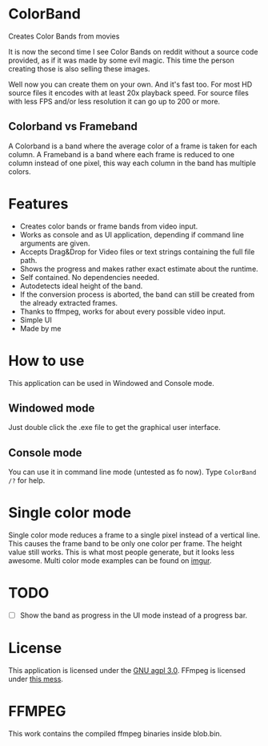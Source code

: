 # ColorBand
Creates Color Bands from movies

It is now the second time I see Color Bands on reddit without a source code provided,
as if it was made by some evil magic. This time the person creating those is also selling these images.

Well now you can create them on your own. And it's fast too.
For most HD source files it encodes with at least 20x playback speed.
For source files with less FPS and/or less resolution it can go up to 200 or more.

## Colorband vs Frameband

A Colorband is a band where the average color of a frame is taken for each column.
A Frameband is a band where each frame is reduced to one column instead of one pixel,
this way each column in the band has multiple colors.

# Features

- Creates color bands or frame bands from video input.
- Works as console and as UI application, depending if command line arguments are given.
- Accepts Drag&Drop for Video files or text strings containing the full file path.
- Shows the progress and makes rather exact estimate about the runtime.
- Self contained. No dependencies needed.
- Autodetects ideal height of the band.
- If the conversion process is aborted, the band can still be created from the already extracted frames.
- Thanks to ffmpeg, works for about every possible video input.
- Simple UI
- Made by me

# How to use
This application can be used in Windowed and Console mode.

## Windowed mode
Just double click the .exe file to get the graphical user interface.

## Console mode
You can use it in command line mode (untested as fo now).
Type `ColorBand /?` for help.

# Single color mode
Single color mode reduces a frame to a single pixel instead of a vertical line.
This causes the frame band to be only one color per frame.
The height value still works. This is what most people generate, but it looks less awesome.
Multi color mode examples can be found on [imgur](http://imgur.com/a/M9oIx).

# TODO
- [ ] Show the band as progress in the UI mode instead of a progress bar.

# License
This application is licensed under the [GNU agpl 3.0](https://www.gnu.org/licenses/agpl-3.0.txt).
FFmpeg is licensed under [this mess](https://www.ffmpeg.org/legal.html).

# FFMPEG
This work contains the compiled ffmpeg binaries inside blob.bin.
